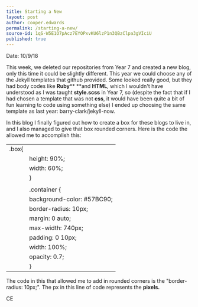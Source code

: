 ```yaml
---
title: Starting a New
layout: post
author: cooper.edwards
permalink: /starting-a-new/
source-id: 1qS-W5E1O7pAcz7EYOPxvKU6lzP1n3QBzClpa3gVIciU
published: true
---
```

Date: 10/9/18

This week, we deleted our repositories from Year 7 and created a new blog, only this time it could be slightly different. This year we could choose any of the Jekyll templates that github provided. Some looked really good, but they had body codes like **Ruby**** **and **HTML**, which I wouldn't have understood as I was taught **style.scss** in Year 7, so (despite the fact that if I had chosen a template that was not **css**, it would have been quite a bit of fun learning to code using something else) I ended up choosing the same template as last year: barry-clark/jekyll-now.

In this blog I finally figured out how to create a box for these blogs to live in, and I also managed to give that box rounded corners. Here is the code the allowed me to accomplish this:

<table>
  <tr>
    <td>.box{</td>
    <td></td>
  </tr>
  <tr>
    <td></td>
    <td> height: 90%;</td>
  </tr>
  <tr>
    <td></td>
    <td> width: 60%;</td>
  </tr>
  <tr>
    <td></td>
    <td>}</td>
  </tr>
  <tr>
    <td></td>
    <td></td>
  </tr>
  <tr>
    <td></td>
    <td>.container {</td>
  </tr>
  <tr>
    <td></td>
    <td> background-color: #57BC90;</td>
  </tr>
  <tr>
    <td></td>
    <td> border-radius: 10px;</td>
  </tr>
  <tr>
    <td></td>
    <td> margin: 0 auto;</td>
  </tr>
  <tr>
    <td></td>
    <td> max-width: 740px;</td>
  </tr>
  <tr>
    <td></td>
    <td> padding: 0 10px;</td>
  </tr>
  <tr>
    <td></td>
    <td> width: 100%;</td>
  </tr>
  <tr>
    <td></td>
    <td> opacity: 0.7;</td>
  </tr>
  <tr>
    <td></td>
    <td>}</td>
  </tr>
</table>


 The code in this that allowed me to add in rounded corners is the "border-radius: 10px;". The px in this line of code represents the **pixels.**

CE

